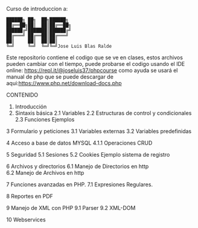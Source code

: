 Curso de introduccion a:

    ██████╗ ██╗  ██╗██████╗ 
    ██╔══██╗██║  ██║██╔══██╗
    ██████╔╝███████║██████╔╝
    ██╔═══╝ ██╔══██║██╔═══╝ 
    ██║     ██║  ██║██║     
    ╚═╝     ╚═╝  ╚═╝╚═╝Jose Luis Blas Ralde

Este repositorio contiene el codigo que se ve en clases,
estos archivos pueden cambiar con el tiempo, puede probarse 
el codigo usando el IDE online: https://repl.it/@joseluis37/phpcourse
como ayuda se usará el manual de php que se puede descargar de aqui:https://www.php.net/download-docs.php

CONTENIDO
1.	Introducción
2.	Sintaxis básica
    2.1	Variables
    2.2	Estructuras de control y condicionales
    2.3	Funciones 
    Ejemplos

3	Formulario y peticiones
    3.1	Variables externas
    3.2	Variables predefinidas

4	Acceso a base de datos MYSQL
    4.1.1	Operaciones CRUD

5	Seguridad
    5.1	Sesiones
    5.2	Cookies
    Ejemplo sistema de registro

6	Archivos y directorios
    6.1	Manejo de Directorios en http	
    6.2	Manejo de Archivos en http

7	Funciones avanzadas en PHP.
    7.1	Expresiones Regulares. 

8	Reportes en PDF

9	Manejo de XML con PHP
    9.1	Parser
    9.2	XML-DOM

10	Webservices

